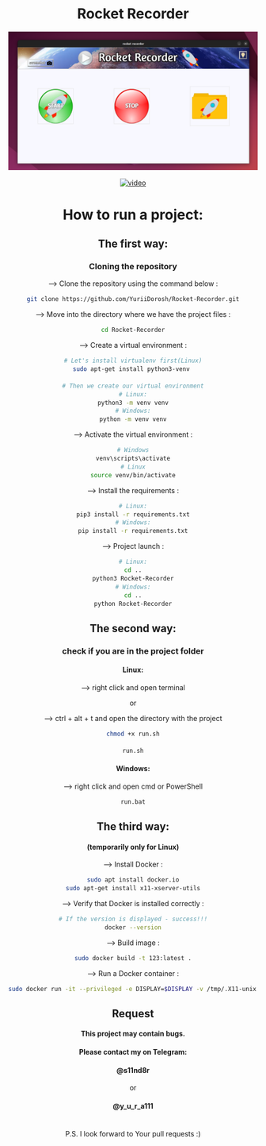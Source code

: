<div align="center">





# Rocket Recorder

![recorder](rockrec.png)

[![video](https://img.youtube.com/vi/NkbS3nXG1xM/0.jpg)](https://www.youtube.com/watch?v=NkbS3nXG1xM)

# How to run a project:

## The first way:

### Cloning the repository

--> Clone the repository using the command below :

```bash
git clone https://github.com/YuriiDorosh/Rocket-Recorder.git

```

--> Move into the directory where we have the project files :

```bash
cd Rocket-Recorder

```

--> Create a virtual environment :

```bash
# Let's install virtualenv first(Linux)
sudo apt-get install python3-venv 

# Then we create our virtual environment
# Linux:
python3 -m venv venv
# Windows:
python -m venv venv

```

--> Activate the virtual environment :

```bash
# Windows
venv\scripts\activate
# Linux
source venv/bin/activate

```

--> Install the requirements :

```bash
# Linux:
pip3 install -r requirements.txt
# Windows:
pip install -r requirements.txt
```

--> Project launch :
```bash
# Linux:
cd ..
python3 Rocket-Recorder
# Windows:
cd ..
python Rocket-Recorder
```

## The second way:

### check if you are in the project folder
#### Linux:
--> right click and open terminal

or

--> ctrl + alt + t and open the directory with the project
```bash
chmod +x run.sh

run.sh
```
#### Windows:
--> right click and open cmd or PowerShell
```bash
run.bat
```

## The third way:
#### (temporarily only for Linux)

--> Install Docker :
```bash
sudo apt install docker.io
sudo apt-get install x11-xserver-utils
```

--> Verify that Docker is installed correctly :
```bash
# If the version is displayed - success!!!
docker --version
```

--> Build image :
```bash
sudo docker build -t 123:latest .
```

--> Run a Docker container :
```bash
sudo docker run -it --privileged -e DISPLAY=$DISPLAY -v /tmp/.X11-unix:/tmp/.X11-unix -v "$(pwd)":/app continuumio/miniconda3 python3 /app/__main__.py
```


## Request

#### This project may contain bugs.
#### Please contact my on Telegram:
#### @s11nd8r 
 or 
#### @y_u_r_a111

#
#
P.S. I look forward to Your pull requests :)

